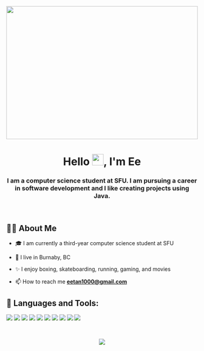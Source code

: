 <a href="#"><img width="100%" height="350px" src="https://i.pinimg.com/originals/1c/4f/ac/1c4facad627b098885aec6266b8c6c0e.gif" /></a>

<h1 align="center">Hello <img src="https://raw.githubusercontent.com/MartinHeinz/MartinHeinz/master/wave.gif" width="30px">, I'm Ee</h1>
<h3 align="center">I am a computer science student at SFU. I am pursuing a career in software development and I like creating projects using Java.</h3>

<br/>

## 👨‍💻 About Me

- 🎓 I am currently a third-year computer science student at SFU

- 📍  I live in Burnaby, BC 

- ✨ I enjoy boxing, skateboarding, running, gaming, and movies

- 📫 How to reach me **eetan1000@gmail.com**

## 🚀 Languages and Tools:

<p align="left"> 
    <a pointer-events:none> <img src="https://img.icons8.com/color/48/000000/java-coffee-cup-logo.png"/> </a>
    <a> <img src="https://img.icons8.com/color/48/000000/javascript.png"/> </a> 
    <a> <img src="https://img.icons8.com/color/48/000000/c-plus-plus-logo.png"/> </a>
    <a> <img src="https://img.icons8.com/office/16/000000/react.png"/> </a>
    <a> <img src="https://img.icons8.com/color/48/000000/mysql-logo.png"/></a>
    <a> <img src="https://img.icons8.com/color/48/000000/spring-logo.png"/> </a> 
    <a> <img src="https://img.icons8.com/color/48/000000/python.png"/> </a> 
    <a> <img src="https://img.icons8.com/color/48/000000/html-5.png"/> </a> 
    <a> <img src="https://img.icons8.com/color/48/000000/css3.png"/> </a>  
    <a> <img src="https://img.icons8.com/color/48/000000/git.png"/> </a> 
</p>

<br/>

<p align="center">
    <a>
        <img src="https://github-readme-streak-stats.herokuapp.com/?user=eetan2000&theme=radical"/>
    </a>
</p>
